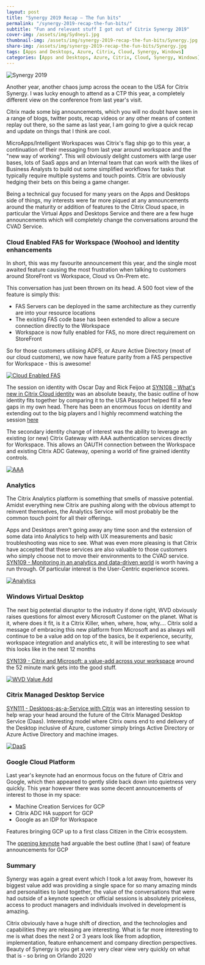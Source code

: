 ```yaml
---
layout: post
title: "Synergy 2019 Recap – The fun bits"
permalink: "/synergy-2019-recap-the-fun-bits/"
subtitle: "Fun and relevant stuff I got out of Citrix Synergy 2019"
cover-img: /assets/img/Sydney1.jpg
thumbnail-img: /assets/img/synergy-2019-recap-the-fun-bits/Synergy.jpg
share-img: /assets/img/synergy-2019-recap-the-fun-bits/Synergy.jpg
tags: [Apps and Desktops, Azure, Citrix, Cloud, Synergy, Windows]
categories: [Apps and Desktops, Azure, Citrix, Cloud, Synergy, Windows]
---
```


![Synergy 2019]({{site.baseurl}}/assets/img/synergy-2019-recap-the-fun-bits/Synergy.jpg)

Another year, another chaos jump across the ocean to the USA for Citrix Synergy. I was lucky enough to attend as a CTP this year, a completely different view on the conference from last year's visit.

Citrix made some big announcements, which you will no doubt have seen in a range of blogs, twitter posts, recap videos or any other means of content replay out there, so the same as last year, I am going to give a quick recap and update on things that I think are cool.

MicroApps/Intelligent Workspaces was Citrix's flag ship go to this year, a continuation of their messaging from last year around workspace and the "new way of working". This will obviously delight customers with large user bases, lots of SaaS apps and an Internal team that can work with the likes of Business Analysts to build out some simplified workflows for tasks that typically require multiple systems and touch points. Citrix are obviously hedging their bets on this being a game changer.

 Being a technical guy focused for many years on the Apps and Desktops side of things, my interests were far more piqued at any announcements around the maturity or addition of features to the Citrix Cloud space, in particular the Virtual Apps and Desktops Service and there are a few huge announcements which will completely change the conversations around the CVAD Service.

### **Cloud Enabled FAS for Workspace** **(Woohoo) and Identity enhancements**

In short, this was my favourite announcement this year, and the single most awaited feature causing the most frustration when talking to customers around StoreFront vs Workspace, Cloud vs On-Prem etc.

This conversation has just been thrown on its head. A 500 foot view of the feature is simply this:

*  FAS Servers can be deployed in the same architecture as they currently are into your resource locations
*  The existing FAS code base has been extended to allow a secure connection directly to the Workspace
*  Workspace is now fully enabled for FAS, no more direct requirement on StoreFront

So for those customers utilising ADFS, or Azure Active Directory (most of our cloud customers), we now have feature parity from a FAS perspective for Workspace - this is awesome! 

[![Cloud Enabled FAS]({{site.baseurl}}/assets/img/synergy-2019-recap-the-fun-bits/CloudFAS.png)]({{site.baseurl}}/assets/img/synergy-2019-recap-the-fun-bits/CloudFAS.png)

The session on identity with Oscar Day and Rick Feijoo at [SYN108 - What's new in Citrix Cloud identity](https://www.youtube.com/watch?v=rFanC0_yp5c) was an absolute beauty, the basic outline of how identity fits together by comparing it to the USA Passport helped fill a few gaps in my own head. There has been an enormous focus on identity and extending out to the big players and I highly recommend watching the session [here](https://www.youtube.com/watch?v=rFanC0_yp5c)

The secondary identity change of interest was the ability to leverage an existing (or new) Citrix Gateway with AAA authentication services directly for Workspace. This allows an OAUTH connection between the Workspace and existing Citrix ADC Gateway, opening a world of fine grained identity controls.

[![AAA]({{site.baseurl}}/assets/img/synergy-2019-recap-the-fun-bits/AAA.png)]({{site.baseurl}}/assets/img/synergy-2019-recap-the-fun-bits/AAA.png)

### **Analytics**

The Citrix Analytics platform is something that smells of massive potential. Amidst everything new Citrix are pushing along with the obvious attempt to reinvent themselves, the Analytics Service will most probably be the common touch point for all their offerings.

Apps and Desktops aren't going away any time soon and the extension of some data into Analytics to help with UX measurements and basic troubleshooting was nice to see. What was even more pleasing is that Citrix have accepted that these services are also valuable to those customers who simply choose not to move their environments to the CVAD service. [SYN109 - Monitoring in an analytics and data-driven world](https://www.youtube.com/watch?v=o_5Yi4N8Po4) is worth having a run through. Of particular interest is the User-Centric experience scores.

[![Analytics]({{site.baseurl}}/assets/img/synergy-2019-recap-the-fun-bits/Analytics.png)]({{site.baseurl}}/assets/img/synergy-2019-recap-the-fun-bits/Analytics.png)

### **Windows Virtual Desktop**

The next big potential disruptor to the industry if done right, WVD obviously raises questions for almost every Microsoft Customer on the planet. What is it, where does it fit, is it a Citrix Killer, when, where, how, why…. Citrix sold a message of embracing this new platform from Microsoft and as always will continue to be a value add on top of the basics, be it experience, security, workspace integration and analytics etc, it will be interesting to see what this looks like in the next 12 months 

[SYN139 - Citrix and Microsoft: a value-add across your workspace](//d.docs.live.net/9e8aec8a3ee0ac26/Documents/Personal%20-%20Kindon/Blog.one) around the 52 minute mark gets into the good stuff.

[![WVD Value Add]({{site.baseurl}}/assets/img/synergy-2019-recap-the-fun-bits/WVD.png)]({{site.baseurl}}/assets/img/synergy-2019-recap-the-fun-bits/WVD.png)

### **Citrix Managed Desktop Service**

[SYN111 - Desktops-as-a-Service with Citrix](https://www.youtube.com/watch?v=GE7aS5ltwdg) was an interesting session to help wrap your head around the future of the Citrix Managed Desktop Service (Daas). Interesting model where Citrix owns end to end delivery of the Desktop inclusive of Azure, customer simply brings Active Directory or Azure Active Directory and machine images. 

[![DaaS]({{site.baseurl}}/assets/img/synergy-2019-recap-the-fun-bits/DaaS.png)]({{site.baseurl}}/assets/img/synergy-2019-recap-the-fun-bits/DaaS.png)

### **Google Cloud Platform**

Last year's keynote had an enormous focus on the future of Citrix and Google, which then appeared to gently slide back down into quietness very quickly. This year however there was some decent announcements of interest to those in my space:

*  Machine Creation Services for GCP
*  Citrix ADC HA support for GCP
*  Google as an IDP for Workspace

Features bringing GCP up to a first class Citizen in the Citrix ecosystem.

The [opening keynote](https://www.youtube.com/watch?v=an53Vd_lMTI) had arguable the best outline (that I saw) of feature announcements for GCP

### **Summary**

Synergy was again a great event which I took a lot away from, however its biggest value add was providing a single space for so many amazing minds and personalities to land together, the value of the conversations that were had outside of a keynote speech or official sessions is absolutely priceless, access to product managers and individuals involved in development is amazing.

Citrix obviously have a huge shift of direction, and the technologies and capabilities they are releasing are interesting. What is far more interesting to me is what does the next 2 or 3 years look like from adoption, implementation, feature enhancement and company direction perspectives. Beauty of Synergy is you get a very very clear view very quickly on what that is - so bring on Orlando 2020